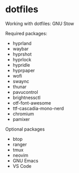 # dotfiles

Working with dotfiles: GNU Stow

Required packages:

- hyprland
- waybar
- hyprshot
- hyprlock
- hypridle
- hyprpaper
- wofi
- swaync
- thunar
- pavucontrol
- brightnessctl
- otf-font-awesome
- ttf-cascadia-mono-nerd
- chromium
- pamixer

Optional packages

- btop
- ranger
- tmux
- neovim
- GNU Emacs
- VS Code

